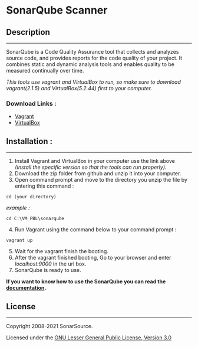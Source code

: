 # SonarQube Scanner
## Description
_______________
SonarQube is a Code Quality Assurance tool that collects and analyzes source code, and provides reports for the code quality of your project. It combines static and dynamic analysis tools and enables quality to be measured continually over time. 

*This tools use vagrant and VirtualBox to run, so make sure to download vagrant(2.1.5) and VirtualBox(5.2.44) first to your computer.*
### Download Links :
- [Vagrant](https://www.vagrantup.com/downloads)
- [VirtualBox](https://www.virtualbox.org/wiki/Download_Old_Builds_5_2)


## Installation :
____________________
1. Install Vagrant and VirtualBox in your computer use the link above _(Install the specific version so that the tools can run properly)_.
2. Download the zip folder from github and unzip it into your computer.
3. Open command prompt and move to the directory you unzip the file by entering this command :
```
cd (your directory)
```
*example :*
```
cd C:\VM_PBL\sonarqube
```
4. Run Vagrant using the command below to your command prompt :
```
vagrant up
```
5. Wait for the vagrant finish the booting.
6. After the vagrant finished booting, Go to your browser and enter _localhost:9000_ in the url box.
7. SonarQube is ready to use. 

__If you want to know how to use the SonarQube you can read the [documentation](https://docs.sonarqube.org/latest/).__



## License
________

Copyright 2008-2021 SonarSource.

Licensed under the [GNU Lesser General Public License, Version 3.0](https://www.gnu.org/licenses/lgpl.txt)
